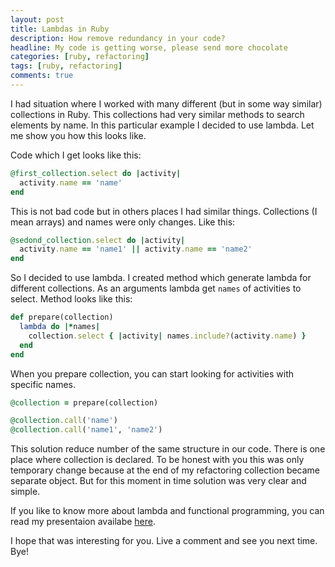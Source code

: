 ```yaml
---
layout: post
title: Lambdas in Ruby
description: How remove redundancy in your code?
headline: My code is getting worse, please send more chocolate
categories: [ruby, refactoring]
tags: [ruby, refactoring]
comments: true
---
```


I had situation where I worked with many different (but in some way similar) collections in Ruby. This collections had very similar methods to search elements by name. In this particular example I decided to use lambda. Let me show you how this looks like.

Code which I get looks like this:

```ruby
@first_collection.select do |activity|
  activity.name == 'name'
end
```

This is not bad code but in others places I had similar things. Collections (I mean arrays) and names were only changes. Like this:

```ruby
@sedond_collection.select do |activity|
  activity.name == 'name1' || activity.name == 'name2'
end
```

So I decided to use lambda. I created method which generate lambda for different collections. As an arguments lambda get `names` of activities to select. Method looks like this:

```ruby
def prepare(collection)
  lambda do |*names|
    collection.select { |activity| names.include?(activity.name) }
  end
end
```

When you prepare collection, you can start looking for activities with specific names.

```ruby
@collection = prepare(collection)

@collection.call('name')
@collection.call('name1', 'name2')
```

This solution reduce number of the same structure in our code. There is one place where collection is declared. To be honest with you this was only temporary change because at the end of my refactoring collection became separate object. But for this moment in time solution was very clear and simple.

If you like to know more about lambda and functional programming, you can read my presentaion availabe [here](http://womanonrails.github.io/presentation-functional-programming-in-ruby/#1).

I hope that was interesting for you. Live a comment and see you next time. Bye!
